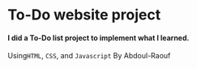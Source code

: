 # To-Do website project
#### I did a To-Do list project to implement what I learned.
Using`HTML`, `CSS`, and `Javascript`
By Abdoul-Raouf

